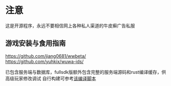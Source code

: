 # 注意
这是开源程序，永远不要相信网上各种私人渠道的牛皮癣广告私服

## 游戏安装与食用指南
https://github.com/jiang0681/wwbeta/  
https://github.com/yuhkix/wuwa-ids/  

已包含服务端与数据库，fullsdk版额外包含完整的服务端源码和rust编译缓存，供高级玩家修改调试
自行构建可参考[该编译脚本](https://github.com/nyfair/wicked-waifus-buildbot/blob/master/.github/workflows/ww.yml)
